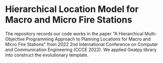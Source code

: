 # Hierarchical Location Model for Macro and Micro Fire Stations
The repository records our code works in the paper "A Hierarchical Multi-Objective Programming Approach to Planning Locations for Macro and Micro Fire Stations" from 2022 2nd International Conference on Computer and Communication Engineering (CCCE 2022). We applied Geatpy library into construct the evolutionary template.
